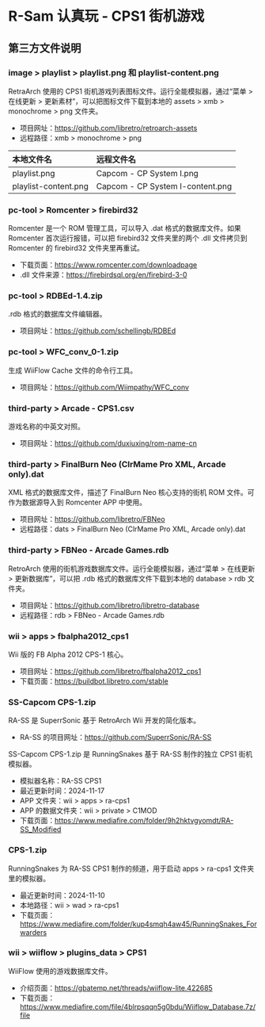 # R-Sam 认真玩 - CPS1 街机游戏


## 第三方文件说明

### image > playlist > playlist.png 和 playlist-content.png

RetraArch 使用的 CPS1 街机游戏列表图标文件。运行全能模拟器，通过“菜单 > 在线更新 > 更新素材”，可以把图标文件下载到本地的 assets > xmb > monochrome > png 文件夹。

- 项目网址：<https://github.com/libretro/retroarch-assets>
- 远程路径：xmb > monochrome > png

| 本地文件名 | 远程文件名 |
| :-- | :-- |
| playlist.png | Capcom - CP System I.png |
| playlist-content.png | Capcom - CP System I-content.png |


### pc-tool > Romcenter > firebird32

Romcenter 是一个 ROM 管理工具，可以导入 .dat 格式的数据库文件。如果 Romcenter 首次运行报错，可以把 firebird32 文件夹里的两个 .dll 文件拷贝到 Romcenter 的 firebird32 文件夹里再重试。

- 下载页面：<https://www.romcenter.com/downloadpage>
- .dll 文件来源：<https://firebirdsql.org/en/firebird-3-0>


### pc-tool > RDBEd-1.4.zip

.rdb 格式的数据库文件编辑器。

- 项目网址：<https://github.com/schellingb/RDBEd>


### pc-tool > WFC_conv_0-1.zip

生成 WiiFlow Cache 文件的命令行工具。

- 项目网址：<https://github.com/Wiimpathy/WFC_conv>


### third-party > Arcade - CPS1.csv

游戏名称的中英文对照。

- 项目网址：<https://github.com/duxiuxing/rom-name-cn>


### third-party > FinalBurn Neo (ClrMame Pro XML, Arcade only).dat

XML 格式的数据库文件，描述了 FinalBurn Neo 核心支持的街机 ROM 文件。可作为数据源导入到 Romcenter APP 中使用。

- 项目网址：<https://github.com/libretro/FBNeo>
- 远程路径：dats > FinalBurn Neo (ClrMame Pro XML, Arcade only).dat


### third-party > FBNeo - Arcade Games.rdb

RetroArch 使用的街机游戏数据库文件。运行全能模拟器，通过“菜单 > 在线更新 > 更新数据库”，可以把 .rdb 格式的数据库文件下载到本地的 database > rdb 文件夹。

- 项目网址：<https://github.com/libretro/libretro-database>
- 远程路径：rdb > FBNeo - Arcade Games.rdb


### wii > apps > fbalpha2012_cps1

Wii 版的 FB Alpha 2012 CPS-1 核心。

- 项目网址：<https://github.com/libretro/fbalpha2012_cps1>
- 下载页面：<https://buildbot.libretro.com/stable>


### SS-Capcom CPS-1.zip

RA-SS 是 SuperrSonic 基于 RetroArch Wii 开发的简化版本。

- RA-SS 的项目网址：<https://github.com/SuperrSonic/RA-SS>

SS-Capcom CPS-1.zip 是 RunningSnakes 基于 RA-SS 制作的独立 CPS1 街机模拟器。

- 模拟器名称：RA-SS CPS1
- 最近更新时间：2024-11-17
- APP 文件夹：wii > apps > ra-cps1
- APP 的数据文件夹：wii > private > C1MOD
- 下载页面：<https://www.mediafire.com/folder/9h2hktvgyomdt/RA-SS_Modified>


### CPS-1.zip

RunningSnakes 为 RA-SS CPS1 制作的频道，用于启动 apps > ra-cps1 文件夹里的模拟器。

- 最近更新时间：2024-11-10
- 本地路径：wii > wad > ra-cps1
- 下载页面：<https://www.mediafire.com/folder/kup4smqh4aw45/RunningSnakes_Forwarders>


### wii > wiiflow > plugins_data > CPS1

WiiFlow 使用的游戏数据库文件。

- 介绍页面：<https://gbatemp.net/threads/wiiflow-lite.422685>
- 下载页面：<https://www.mediafire.com/file/4blrpsqqn5g0bdu/Wiiflow_Database.7z/file>
